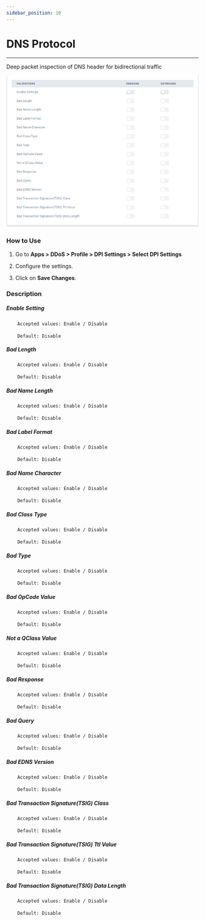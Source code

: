 ```yaml
---
sidebar_position: 10
---
```


# DNS Protocol

---

Deep packet inspection of DNS header for bidirectional traffic

![dpi_settings](/img/ddos/v7/docs/dns.png)

### How to Use

1. Go to **Apps > DDoS > Profile > DPI Settings > Select DPI Settings**

2. Configure the settings.

3. Click on **Save Changes**.

### Description

##### **Enable Setting**

```
    Accepted values: Enable / Disable

    Default: Disable
```


##### **Bad Length**

```
    Accepted values: Enable / Disable

    Default: Disable
```


##### **Bad Name Length**

```
    Accepted values: Enable / Disable

    Default: Disable
```


##### **Bad Label Format**

```
    Accepted values: Enable / Disable

    Default: Disable
```


##### **Bad Name Character**

```
    Accepted values: Enable / Disable

    Default: Disable
```


##### **Bad Class Type**

```
    Accepted values: Enable / Disable

    Default: Disable
```


##### **Bad Type**

```
    Accepted values: Enable / Disable

    Default: Disable
```


##### **Bad OpCode Value**

```
    Accepted values: Enable / Disable

    Default: Disable
```


##### **Not a QClass Value**

```
    Accepted values: Enable / Disable

    Default: Disable
```


##### **Bad Response**

```
    Accepted values: Enable / Disable

    Default: Disable
```


##### **Bad Query**

```
    Accepted values: Enable / Disable

    Default: Disable
```


##### **Bad EDNS Version**

```
    Accepted values: Enable / Disable

    Default: Disable
```


##### **Bad Transaction Signature(TSIG) Class**

```
    Accepted values: Enable / Disable

    Default: Disable
```


##### **Bad Transaction Signature(TSIG) Ttl Value**

```
    Accepted values: Enable / Disable

    Default: Disable
```


##### **Bad Transaction Signature(TSIG) Data Length**

```
    Accepted values: Enable / Disable

    Default: Disable
```

